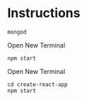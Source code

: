 # Instructions

```
mongod
```

Open New Terminal

```
npm start
```

Open New Terminal

```
cd create-react-app
npm start
```